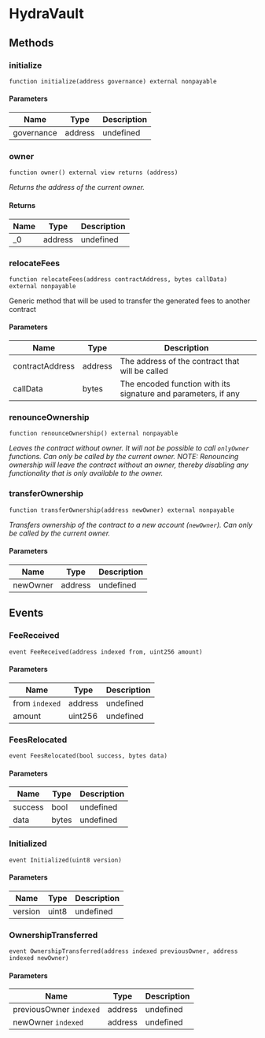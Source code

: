 # HydraVault









## Methods

### initialize

```solidity
function initialize(address governance) external nonpayable
```





#### Parameters

| Name | Type | Description |
|---|---|---|
| governance | address | undefined |

### owner

```solidity
function owner() external view returns (address)
```



*Returns the address of the current owner.*


#### Returns

| Name | Type | Description |
|---|---|---|
| _0 | address | undefined |

### relocateFees

```solidity
function relocateFees(address contractAddress, bytes callData) external nonpayable
```

Generic method that will be used to transfer the generated fees to another contract



#### Parameters

| Name | Type | Description |
|---|---|---|
| contractAddress | address | The address of the contract that will be called |
| callData | bytes | The encoded function with its signature and parameters, if any |

### renounceOwnership

```solidity
function renounceOwnership() external nonpayable
```



*Leaves the contract without owner. It will not be possible to call `onlyOwner` functions. Can only be called by the current owner. NOTE: Renouncing ownership will leave the contract without an owner, thereby disabling any functionality that is only available to the owner.*


### transferOwnership

```solidity
function transferOwnership(address newOwner) external nonpayable
```



*Transfers ownership of the contract to a new account (`newOwner`). Can only be called by the current owner.*

#### Parameters

| Name | Type | Description |
|---|---|---|
| newOwner | address | undefined |



## Events

### FeeReceived

```solidity
event FeeReceived(address indexed from, uint256 amount)
```





#### Parameters

| Name | Type | Description |
|---|---|---|
| from `indexed` | address | undefined |
| amount  | uint256 | undefined |

### FeesRelocated

```solidity
event FeesRelocated(bool success, bytes data)
```





#### Parameters

| Name | Type | Description |
|---|---|---|
| success  | bool | undefined |
| data  | bytes | undefined |

### Initialized

```solidity
event Initialized(uint8 version)
```





#### Parameters

| Name | Type | Description |
|---|---|---|
| version  | uint8 | undefined |

### OwnershipTransferred

```solidity
event OwnershipTransferred(address indexed previousOwner, address indexed newOwner)
```





#### Parameters

| Name | Type | Description |
|---|---|---|
| previousOwner `indexed` | address | undefined |
| newOwner `indexed` | address | undefined |



